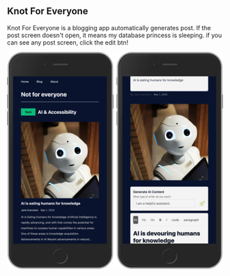 ## Knot For Everyone

Knot For Everyone is a blogging app automatically generates post. If the post screen doesn't open, it means my database princess is sleeping.
if you can see any post screen, click the edit btn!

<img align="center" src="./server.png" width="700px" />

